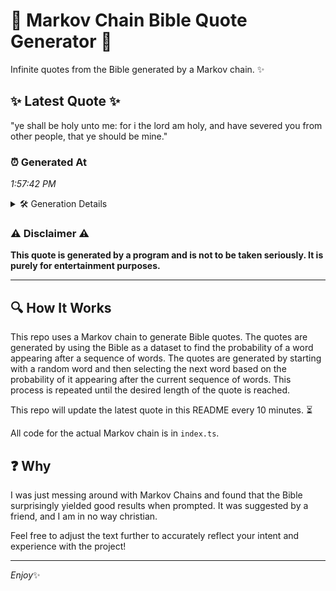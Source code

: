 # 📖 Markov Chain Bible Quote Generator 📖

Infinite quotes from the Bible generated by a Markov chain. ✨

## ✨ Latest Quote ✨
"ye shall be holy unto me: for i the lord am holy, and have severed you from other people, that ye should be mine."

### ⏰ Generated At
*1:57:42 PM*

<details>
    <summary>🛠️ Generation Details</summary>
    <p>
        <strong>🌱 Seed:</strong> ye<br>
        <strong>🔄 Iterations:</strong> 23<br>
        <strong>📜 Context History:</strong><br>[ ye ]: shall<br>[ ye, shall ]: be<br>[ ye, shall, be ]: holy<br>[ ye, shall, be, holy ]: unto<br>[ ye, shall, be, holy, unto ]: me:<br>[ ye, shall, be, holy, unto, me: ]: for<br>[ shall, be, holy, unto, me:, for ]: i<br>[ be, holy, unto, me:, for, i ]: the<br>[ holy, unto, me:, for, i, the ]: lord<br>[ unto, me:, for, i, the, lord ]: am<br>[ me:, for, i, the, lord, am ]: holy,<br>[ for, i, the, lord, am, holy, ]: and<br>[ i, the, lord, am, holy,, and ]: have<br>[ the, lord, am, holy,, and, have ]: severed<br>[ lord, am, holy,, and, have, severed ]: you<br>[ am, holy,, and, have, severed, you ]: from<br>[ holy,, and, have, severed, you, from ]: other<br>[ and, have, severed, you, from, other ]: people,<br>[ have, severed, you, from, other, people, ]: that<br>[ severed, you, from, other, people,, that ]: ye<br>[ you, from, other, people,, that, ye ]: should<br>[ from, other, people,, that, ye, should ]: be<br>[ other, people,, that, ye, should, be ]: mine.<br>
    </p>
</details>

### ⚠️ Disclaimer ⚠️
**This quote is generated by a program and is not to be taken seriously. It is purely for entertainment purposes.**

---

## 🔍 How It Works

This repo uses a Markov chain to generate Bible quotes. The quotes are generated by using the Bible as a dataset to find the probability of a word appearing after a sequence of words. The quotes are generated by starting with a random word and then selecting the next word based on the probability of it appearing after the current sequence of words. This process is repeated until the desired length of the quote is reached.

This repo will update the latest quote in this README every 10 minutes. ⏳

All code for the actual Markov chain is in `index.ts`.

## ❓ Why

I was just messing around with Markov Chains and found that the Bible surprisingly yielded good results when prompted. 
It was suggested by a friend, and I am in no way christian.

Feel free to adjust the text further to accurately reflect your intent and experience with the project!

---

*Enjoy*✨
